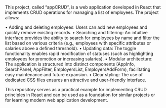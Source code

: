 This project, called “appCRUD”, is a web application developed in React that implements CRUD operations for managing a list of employees. The project allows:

•	Adding and deleting employees: Users can add new employees and quickly remove existing records.
•	Searching and filtering: An intuitive interface provides the ability to search for employees by name and filter the list based on various criteria (e.g., employees with specific attributes or salaries above a defined threshold).
•	Updating data: The toggle functionality enables rapid modification of statuses (such as highlighting employees for promotion or increasing salaries).
•	Modular architecture: The application is structured into distinct components (AppInfo, SearchPanel, AppFilter, EmployersList, EmployersAddForm), facilitating easy maintenance and future expansion.
•	Clear styling: The use of dedicated CSS files ensures an attractive and user-friendly interface.

This repository serves as a practical example for implementing CRUD principles in React and can be used as a foundation for similar projects or for learning modern web application development.

